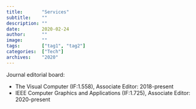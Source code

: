 ```yaml
---
title:       "Services"
subtitle:    ""
description: ""
date:        2020-02-24
author:      ""
image:       ""
tags:        ["tag1", "tag2"]
categories:  ["Tech"]
archives:    "2020"
---
```


Journal editorial board:
- The Visual Computer (IF:1.558), Associate Editor: 2018-present
- IEEE Computer Graphics and Applications (IF:1.725), Associate Editor: 2020-present